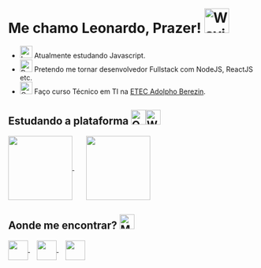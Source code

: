# Me chamo Leonardo, Prazer! <img src="https://raw.githubusercontent.com/Tarikul-Islam-Anik/Animated-Fluent-Emojis/master/Emojis/Hand%20gestures/Waving%20Hand.png" alt="Waving Hand" width="50" height="50"/>
 
- <img src="https://cdn-icons-png.flaticon.com/512/5968/5968292.png" alt="Ledger" width="25" height="25" /> Atualmente estudando Javascript.
- <img src="https://raw.githubusercontent.com/Tarikul-Islam-Anik/Animated-Fluent-Emojis/master/Emojis/Hand%20gestures/Brain.png" alt="Brain" width="25" height="25" /> Pretendo me tornar desenvolvedor Fullstack com NodeJS, ReactJS etc. 
- <img src="https://raw.githubusercontent.com/Tarikul-Islam-Anik/Animated-Fluent-Emojis/master/Emojis/Objects/Graduation%20Cap.png" alt="Graduation Cap" width="25" height="25" /> Faço curso Técnico em TI na <a href="http://eteab.com.br/cms/">ETEC Adolpho Berezin</a>.

## Estudando a plataforma <img src="https://raw.githubusercontent.com/Tarikul-Islam-Anik/Animated-Fluent-Emojis/master/Emojis/Objects/Open%20Book.png" alt="Open Book" width="30" height="30" /><img src="https://raw.githubusercontent.com/Tarikul-Islam-Anik/Animated-Fluent-Emojis/master/Emojis/Hand%20gestures/Writing%20Hand.png" alt="Writing Hand" width="30" height="30" />

<div align="left">
<a href="https://github.com/leeool?tab=repositories">
  <img align="center" height="130px" src="https://github-readme-stats.vercel.app/api?username=leeool&hide=issues&theme=dark&show_icons=true&custom_title=GitHub%20Stats" />
</a>
<span>⠀⠀</span>
<a href="https://github.com/leeool?tab=repositories">
  <img align="center" height="130px" src="https://github-readme-stats.vercel.app/api/top-langs/?username=leeool&theme=dark&layout=compact" />
</a>
</div>

## Aonde me encontrar? <img src="https://raw.githubusercontent.com/Tarikul-Islam-Anik/Animated-Fluent-Emojis/master/Emojis/People/Man%20Detective.png" alt="Man Detective" width="30" height="30" />

<div>
<a href="https://www.linkedin.com/in/leonardo-gonsalez/">
  <img align="center" height=40px src="https://img.shields.io/badge/LinkedIn-0077B5?style=for-the-badge&logo=linkedin&logoColor=white"/>
</a>
<span>⠀</span>
<a href="https://www.instagram.com/leeool.l/">
  <img align="center" height=40px src="https://img.shields.io/badge/Instagram-E4405F?style=for-the-badge&logo=instagram&logoColor=white"/>
</a>
<span>⠀</span>
<a href="https://open.spotify.com/user/223yxdnpxcjebzywr6wjooi3y">
  <img align="center" height=40px src="https://img.shields.io/badge/Spotify-1ED760?&style=for-the-badge&logo=spotify&logoColor=white"/>
</a>
</div>

<!--
**leeool/leeool** is a ✨ _special_ ✨ repository because its `README.md` (this file) appears on your GitHub profile.

Here are some ideas to get you started:

- 🔭 I’m currently working on ...
- 🌱 I’m currently learning ...
- 👯 I’m looking to collaborate on ...
- 🤔 I’m looking for help with ...
- 💬 Ask me about ...
- 📫 How to reach me: ...
- 😄 Pronouns: ...
- ⚡ Fun fact: ...
-->
